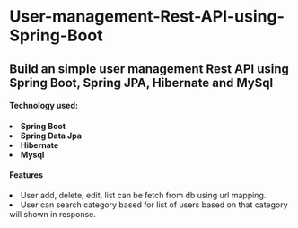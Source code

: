 # User-management-Rest-API-using-Spring-Boot
<h2>Build an simple user management Rest API using Spring Boot, Spring JPA, Hibernate and MySql</h1>

<h4>Technology used: <h4>

<li>Spring Boot</li>
<li>Spring Data Jpa</li>
<li>Hibernate</li>
<li>Mysql</li>

<h4>Features</h4>

<li>User add, delete, edit, list can be fetch from db using url mapping.</li>
<li>User can search category based for list of users based on that category will shown in response.</li>
